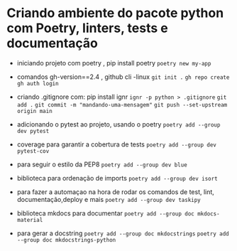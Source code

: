 # Criando ambiente do pacote python com Poetry, linters, tests e documentação

- iniciando projeto com poetry , pip install poetry
`poetry new my-app`

- comandos gh-version==2.4 , github cli -linux
`git init .`
`gh repo create`
`gh auth login`

* criando .gitignore com: pip install ignr
`ignr -p python > .gitignore`
`git add .`
`git commit -m "mandando-uma-mensagem"`
`git push --set-upstream origin main`

* adicionando o pytest ao projeto, usando o poetry
`poetry add --group dev pytest`

* coverage para garantir a cobertura de tests
`poetry add --group dev pytest-cov`

* para seguir o estilo da PEP8
`poetry add --group dev blue`

* biblioteca para ordenação de imports
`poetry add --group dev isort`

* para fazer a automaçao na hora de rodar os comandos de test, lint, documentação,deploy e mais
`poetry add --group dev taskipy`

* biblioteca mkdocs para documentar
`poetry add --group doc mkdocs-material`

* para gerar a docstring
`poetry add --group doc mkdocstrings`
`poetry add --group doc mkdocstrings-python`